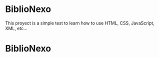 # BiblioNexo
This proyect is a simple test to learn how to use HTML, CSS, JavaScript, XML, etc...
# BiblioNexo
